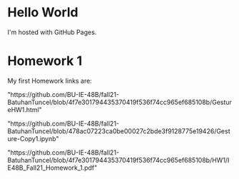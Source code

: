 <html>
<body>
<h1>Hello World</h1>
<p>I'm hosted with GitHub Pages.</p>
   <h1>Homework 1</h1> 
<p>My first Homework links are:<p>
   <p> "https://github.com/BU-IE-48B/fall21-BatuhanTuncel/blob/4f7e301794435370419f536f74cc965ef685108b/GestureHW1.html" <p>
   <p> "https://github.com/BU-IE-48B/fall21-BatuhanTuncel/blob/478ac07223ca0be00027c2bde3f9128775e19426/Gesture-Copy1.ipynb" <p>
   <p> "https://github.com/BU-IE-48B/fall21-BatuhanTuncel/blob/4f7e301794435370419f536f74cc965ef685108b/HW1/IE48B_Fall21_Homework_1.pdf" </p>
</body>
</html>
